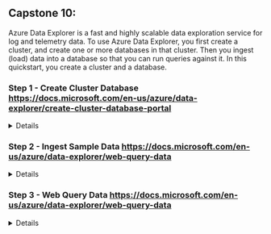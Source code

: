 ## Capstone 10:
Azure Data Explorer is a fast and highly scalable data exploration service for log and telemetry data. To use Azure Data Explorer, you first create a cluster, and create one or more databases in that cluster. Then you ingest (load) data into a database so that you can run queries against it. In this quickstart, you create a cluster and a database.

### Step 1 - Create Cluster Database https://docs.microsoft.com/en-us/azure/data-explorer/create-cluster-database-portal
<details>
  
#### Azure Data Expolorer

![image](https://user-images.githubusercontent.com/4485129/113469767-edfc1980-946d-11eb-9843-67359a7beafa.png)

1. Create Azure Data Explorer

![image](https://user-images.githubusercontent.com/4485129/113470128-c5295380-9470-11eb-8f60-0c8fb93661cd.png)
<br>
![image](https://user-images.githubusercontent.com/4485129/113470168-1b969200-9471-11eb-8618-51f587c8c7ae.png)


3. Create a database

![image](https://user-images.githubusercontent.com/4485129/113470204-61535a80-9471-11eb-864c-d6b0e6a55335.png)

Connect to database
![image](https://user-images.githubusercontent.com/4485129/113470304-3ae1ef00-9472-11eb-866f-8833a425d5eb.png)


4. Run basic commands in the database
![image](https://user-images.githubusercontent.com/4485129/113470338-7d0b3080-9472-11eb-8c67-d8299db86503.png)

 
</details>

### Step 2 - Ingest Sample Data https://docs.microsoft.com/en-us/azure/data-explorer/web-query-data
<details>
1. Login to https://dataexplorer.azure.com/#
![image](https://user-images.githubusercontent.com/4485129/113470422-25b99000-9473-11eb-8370-102b667bbd5a.png)

2. asdas
![image](https://user-images.githubusercontent.com/4485129/113470449-687b6800-9473-11eb-88a4-46c5933dbdda.png)

![image](https://user-images.githubusercontent.com/4485129/113478070-169f0600-94a4-11eb-8ef1-8fe0a8db0972.png)


3.
4. Create table and ingest data 
![image](https://user-images.githubusercontent.com/4485129/113478109-5d8cfb80-94a4-11eb-8d57-a7f339366449.png)

INgest Data 
![image](https://user-images.githubusercontent.com/4485129/113478120-739abc00-94a4-11eb-8a51-e6ffe0971b40.png)


5. 
6. After ingestion completes, paste in the following query, select the query in the window, and select Run.
  ![image](https://user-images.githubusercontent.com/4485129/113478144-94631180-94a4-11eb-8197-833b67290c8e.png)

</details>  

### Step 3 - Web Query Data https://docs.microsoft.com/en-us/azure/data-explorer/web-query-data
<details>
</details>
